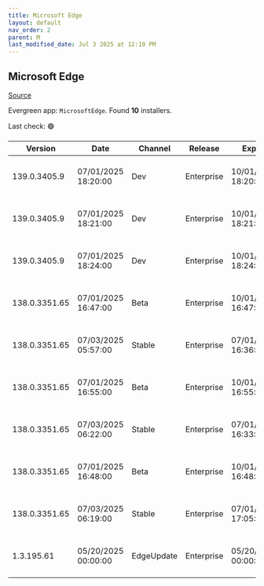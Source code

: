 ```yaml
---
title: Microsoft Edge
layout: default
nav_order: 2
parent: M
last_modified_date: Jul 3 2025 at 12:19 PM
---
```


## Microsoft Edge

[Source](https://www.microsoft.com/edge)

Evergreen app: `MicrosoftEdge`. Found **10** installers.

Last check: 🟢

| Version       | Date                | Channel    | Release    | Expiry              | SHA256                                                           | Size   | Architecture | Type | URI                                                                                                                                                                                                                                                                                                                      |
| ------------- | ------------------- | ---------- | ---------- | ------------------- | ---------------------------------------------------------------- | ------ | ------------ | ---- | ------------------------------------------------------------------------------------------------------------------------------------------------------------------------------------------------------------------------------------------------------------------------------------------------------------------------ |
| 139.0.3405.9  | 07/01/2025 18:20:00 | Dev        | Enterprise | 10/01/2025 18:20:00 | F781AF12CE9D0C010FEB001F5F1864825F508DDD5C6BB60EE82AD46AA10E0857 | 185.37 | arm64        | msi  | [https://msedge.sf.dl.delivery.mp.microsoft.com/filestreamingservice/files/3c4ec45d-e144-4126-8930-7e0ea9e44434/MicrosoftEdgeDevEnterpriseARM64.msi](https://msedge.sf.dl.delivery.mp.microsoft.com/filestreamingservice/files/3c4ec45d-e144-4126-8930-7e0ea9e44434/MicrosoftEdgeDevEnterpriseARM64.msi)                 |
| 139.0.3405.9  | 07/01/2025 18:21:00 | Dev        | Enterprise | 10/01/2025 18:21:00 | 7BC2D79C9DAC0B7C41DCF4ACF93E62DA059A9418914C9BF4542B8D2C7C039B08 | 179.73 | x64          | msi  | [https://msedge.sf.dl.delivery.mp.microsoft.com/filestreamingservice/files/2b6ac901-2dc0-41ec-be17-9d64315b66c9/MicrosoftEdgeDevEnterpriseX64.msi](https://msedge.sf.dl.delivery.mp.microsoft.com/filestreamingservice/files/2b6ac901-2dc0-41ec-be17-9d64315b66c9/MicrosoftEdgeDevEnterpriseX64.msi)                     |
| 139.0.3405.9  | 07/01/2025 18:24:00 | Dev        | Enterprise | 10/01/2025 18:24:00 | 0F691624451980D2EE236DF885D939EC15529C02C103EF0CF7860F8550F0471B | 161.94 | x86          | msi  | [https://msedge.sf.dl.delivery.mp.microsoft.com/filestreamingservice/files/f2fba543-3ac9-432a-a7e8-0c6db9f1ac14/MicrosoftEdgeDevEnterpriseX86.msi](https://msedge.sf.dl.delivery.mp.microsoft.com/filestreamingservice/files/f2fba543-3ac9-432a-a7e8-0c6db9f1ac14/MicrosoftEdgeDevEnterpriseX86.msi)                     |
| 138.0.3351.65 | 07/01/2025 16:47:00 | Beta       | Enterprise | 10/01/2025 16:47:00 | 601CEE0F8A278617B785377AEA56B36AA92EFFB6463B5D4F78CDA666C8028040 | 183.33 | arm64        | msi  | [https://msedge.sf.dl.delivery.mp.microsoft.com/filestreamingservice/files/693b1835-800f-49ee-bf4c-4af3de484008/MicrosoftEdgeBetaEnterpriseARM64.msi](https://msedge.sf.dl.delivery.mp.microsoft.com/filestreamingservice/files/693b1835-800f-49ee-bf4c-4af3de484008/MicrosoftEdgeBetaEnterpriseARM64.msi)               |
| 138.0.3351.65 | 07/03/2025 05:57:00 | Stable     | Enterprise | 07/01/2026 16:36:00 | 23CBFABBE27591BC29B9983C5DE5968C6D5224F4093069D3AEE9A97A87FA1007 | 183.33 | arm64        | msi  | [https://msedge.sf.dl.delivery.mp.microsoft.com/filestreamingservice/files/1529fac3-5d94-49b9-9484-fabb25a1f0a2/MicrosoftEdgeEnterpriseARM64.msi](https://msedge.sf.dl.delivery.mp.microsoft.com/filestreamingservice/files/1529fac3-5d94-49b9-9484-fabb25a1f0a2/MicrosoftEdgeEnterpriseARM64.msi)                       |
| 138.0.3351.65 | 07/01/2025 16:55:00 | Beta       | Enterprise | 10/01/2025 16:55:00 | 7F96E6B8C6E864221C50F309D61E9D8F182C3F417B5AC854C0483FE2AB7DF992 | 177.56 | x64          | msi  | [https://msedge.sf.dl.delivery.mp.microsoft.com/filestreamingservice/files/b462f5f8-9b0d-4e59-9c60-b29f998d4934/MicrosoftEdgeBetaEnterpriseX64.msi](https://msedge.sf.dl.delivery.mp.microsoft.com/filestreamingservice/files/b462f5f8-9b0d-4e59-9c60-b29f998d4934/MicrosoftEdgeBetaEnterpriseX64.msi)                   |
| 138.0.3351.65 | 07/03/2025 06:22:00 | Stable     | Enterprise | 07/01/2026 16:33:00 | 1879F5645C1C3B01EF088B204A863140F6566EFD117B75B5C628FCC7D0DCEC24 | 177.56 | x64          | msi  | [https://msedge.sf.dl.delivery.mp.microsoft.com/filestreamingservice/files/bfe41b4a-0110-4788-b5ea-f0ccf2a73c4e/MicrosoftEdgeEnterpriseX64.msi](https://msedge.sf.dl.delivery.mp.microsoft.com/filestreamingservice/files/bfe41b4a-0110-4788-b5ea-f0ccf2a73c4e/MicrosoftEdgeEnterpriseX64.msi)                           |
| 138.0.3351.65 | 07/01/2025 16:48:00 | Beta       | Enterprise | 10/01/2025 16:48:00 | FF87226DBF03335AB706A6FACEE9CED599F77308A8AE75206E94CC737AC26326 | 160.49 | x86          | msi  | [https://msedge.sf.dl.delivery.mp.microsoft.com/filestreamingservice/files/26a7d27c-6466-4771-afd7-efc270dfbd12/MicrosoftEdgeBetaEnterpriseX86.msi](https://msedge.sf.dl.delivery.mp.microsoft.com/filestreamingservice/files/26a7d27c-6466-4771-afd7-efc270dfbd12/MicrosoftEdgeBetaEnterpriseX86.msi)                   |
| 138.0.3351.65 | 07/03/2025 06:19:00 | Stable     | Enterprise | 07/01/2026 17:05:00 | 7CDE05D0C84EED8688C815EC752BCF64841FA679C62A144E5A8928FBFFADC656 | 160.49 | x86          | msi  | [https://msedge.sf.dl.delivery.mp.microsoft.com/filestreamingservice/files/b2633e2a-45b3-41fc-921a-6e2d208c587d/MicrosoftEdgeEnterpriseX86.msi](https://msedge.sf.dl.delivery.mp.microsoft.com/filestreamingservice/files/b2633e2a-45b3-41fc-921a-6e2d208c587d/MicrosoftEdgeEnterpriseX86.msi)                           |
| 1.3.195.61    | 05/20/2025 00:00:00 | EdgeUpdate | Enterprise | 05/20/2026 00:00:00 | 3D22756C17A551C5E3A840325B8944050638F6A420FE55167FC95D4915A8A72B | 1.58   | x86          | exe  | [https://msedge.sf.dl.delivery.mp.microsoft.com/filestreamingservice/files/ec3ff1fd-22bc-4da6-b8b3-b697d357a931/MicrosoftEdgeUpdateSetup_X86_1.3.195.61.exe](https://msedge.sf.dl.delivery.mp.microsoft.com/filestreamingservice/files/ec3ff1fd-22bc-4da6-b8b3-b697d357a931/MicrosoftEdgeUpdateSetup_X86_1.3.195.61.exe) |
